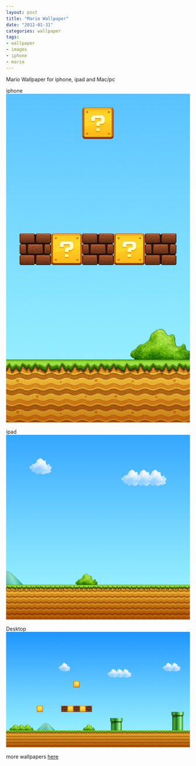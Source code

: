 ```yaml
---
layout: post
title: "Mario Wallpaper"
date: "2012-01-31"
categories: wallpaper
tags:
- wallpaper
- images
- iphone
- mario
---
```


Mario Wallpaper for iphone, ipad and Mac/pc

iphone
![iphone](/assets/images/post/2012-01-31-mario-wallpaper/SuperMarioBros.-iPhone.jpg)

ipad
![ipad](/assets/images/post/2012-01-31-mario-wallpaper/SuperMarioBros.-iPad.jpg)

Desktop
![Desktop](/assets/images/post/2012-01-31-mario-wallpaper/SuperMarioBros.-Desktop.jpg)

more wallpapers [here](http://mantia.me/wallpaper/)
